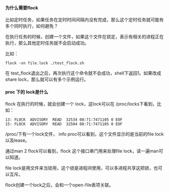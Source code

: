#### 为什么需要flock

比如定时任务，如果任务在定时时间间隔内没有完成，那么这个定时任务就可能有多个同时执行，如何避免？

在执行任务的时候，创建一个文件，如果这个文件在锁定，表示有相关的进程正在执行，那么其他定时任务就不会启动成功。

比如：
```
flock -xn file.lock ./test_flock.sh
```
在 test_flock退出之后，再次执行这个命令就不会成功，shell下返回1。如果改成share lock，那么就可以有多个示例运行。


#### proc 下的 lock是什么
flock 在执行的时候，就会创建一个 lock，这lock可以在 /proc/locks下看到，比如：
```
13: FLOCK  ADVISORY  READ  32534 08:71:7471105 0 EOF
15: FLOCK  ADVISORY  READ  32504 08:71:7471105 0 EOF
```

/proc/下有一个lock文件， info proc可以看到，这个文件显示的是当前的file lock以及lease。

通过man 2 flock可以看到，flock 这个接口串门用来处理file lock，读一遍man可以知道。

file lock是用文件来当锁用，这个锁是进程间使用，可以多进程共享这把锁，也可以互斥。

flock创建一个lock之后，会和一个open-file表项关联。
